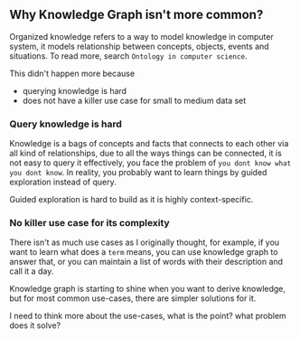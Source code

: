 ## Why Knowledge Graph isn't more common?

Organized knowledge refers to a way to model knowledge in computer system, it models relationship between concepts, objects, events and situations. To read more, search `Ontology in computer science`.

This didn't happen more because 

* querying knowledge is hard
* does not have a killer use case for small to medium data set 

### Query knowledge is hard

Knowledge is a bags of concepts and facts that connects to each other via all kind of relationships, due to all the ways things can be connected, it is not easy to query it effectively, you face the problem of `you dont know what you dont know`. In reality, you probably want to learn things by guided exploration instead of query.

Guided exploration is hard to build as it is highly context-specific.

### No killer use case for its complexity

There isn't as much use cases as I originally thought, for example, if you want to learn what does a `term` means, you can use knowledge graph to answer that, or you can maintain a list of words with their description and call it a day.

Knowledge graph is starting to shine when you want to derive knowledge, but for most common use-cases, there are simpler solutions for it.

I need to think more about the use-cases, what is the point? what problem does it solve? 
